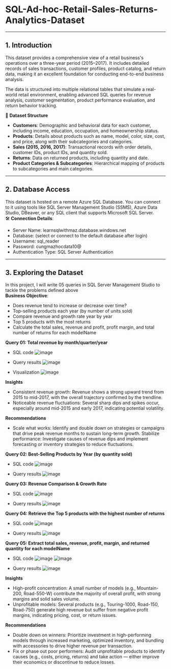 # SQL-Ad-hoc-Retail-Sales-Returns-Analytics-Dataset
---
## 1. Introduction 
This dataset provides a comprehensive view of a retail business's operations over a three-year period (2015–2017). It includes detailed records of sales transactions, customer profiles, product catalog, and return data, making it an excellent foundation for conducting end-to-end business analysis.  

The data is structured into multiple relational tables that simulate a real-world retail environment, enabling advanced SQL queries for revenue analysis, customer segmentation, product performance evaluation, and return behavior tracking.  

🧱 **Dataset Structure**
- **Customers**: Demographic and behavioral data for each customer, including income, education, occupation, and homeownership status.
- **Products**: Details about products such as name, model, color, size, cost, and price, along with their subcategories and categories.
- **Sales (2015, 2016, 2017)**: Transactional records with order details, customer IDs, product IDs, and quantity sold.
- **Returns**: Data on returned products, including quantity and date.
- **Product Categories & Subcategories**: Hierarchical mapping of products to subcategories and main categories.

---

## 2. Database Access  
This dataset is hosted on a remote Azure SQL Database. You can connect to it using tools like SQL Server Management Studio (SSMS), Azure Data Studio, DBeaver, or any SQL client that supports Microsoft SQL Server.  
🛠️ **Connection Details**:
- Server Name: learnsqlwithmaz.database.windows.net
- Database: (select or connect to the default database after login)
- Username: sql_reader
- Password: cungmazhocdata10@
- Authentication Type: SQL Server Authentication

---

## 3. Exploring the Dataset
In this project, I will write 05 queries in SQL Server Management Studio to tackle the problems defined above  
**Business Objective**:
- Does revenue tend to increase or decrease over time?
- Top-selling products each year (by number of units sold) 
- Compare revenue and growth rate year by year
- Top 5 products with the most returns 
- Calculate the total sales, revenue and profit, profit margin, and total number of returns for each modelName  

**Query 01: Total revenue by month/quarter/year**
- SQL code
![image](https://github.com/user-attachments/assets/da0097a8-202e-4569-8591-c9bed1632a76)

- Query results
![image](https://github.com/user-attachments/assets/c5a0d46f-8c08-4f65-827d-93ed58232e08)

- Visualization
![image](https://github.com/user-attachments/assets/9673a1dd-80b4-4d64-a6f0-74d384f93ef0)

**Insights**
- Consistent revenue growth: Revenue shows a strong upward trend from 2015 to mid-2017, with the overall trajectory confirmed by the trendline.  
- Noticeable revenue fluctuations: Several sharp dips and spikes occur, especially around mid-2015 and early 2017, indicating potential volatility.

**Recommendations**
- Scale what works: Identify and double down on strategies or campaigns that drive peak revenue months to sustain long-term growth.
 Stabilize performance: Investigate causes of revenue dips and implement forecasting or inventory strategies to reduce fluctuations.

**Query 02: Best-Selling Products by Year (by quantity sold)**
- SQL code
![image](https://github.com/user-attachments/assets/77f918f4-8ec5-4c4a-be54-3a3609e1aa0f)

- Query results
![image](https://github.com/user-attachments/assets/7d43df15-7170-4fe3-a3bb-cd6ac3c8d8a0)


**Query 03: Revenue Comparison & Growth Rate**
- SQL code
![image](https://github.com/user-attachments/assets/00af6925-0968-4eae-b468-0f4a1a22cbcb)

- Query results
![image](https://github.com/user-attachments/assets/c9bece4c-8b08-4925-8dc6-604a5330ef8e)

**Query 04: Retrieve the Top 5 products with the highest number of returns**
- SQL code
![image](https://github.com/user-attachments/assets/b38ebf9e-4086-445e-ba28-d3f93c74336e)

- Query results
![image](https://github.com/user-attachments/assets/6f588eeb-554d-4038-bb0d-f6a8b0cb91ed)

**Query 05:  Extract total sales, revenue, profit, margin, and returned quantity for each modelName**
- SQL code
![image](https://github.com/user-attachments/assets/a05de7e1-83d6-4dd4-a9fa-4be2c0106c92)
![image](https://github.com/user-attachments/assets/852f1b28-8b17-4bc7-8fc4-e29704769db5)


- Query results
![image](https://github.com/user-attachments/assets/3bbc00a7-d676-4c9c-89a1-1442117340c1)

**Insights**
- High-profit concentration: A small number of models (e.g., Mountain-200, Road-550-W) contribute the majority of overall profit, with strong margins and solid sales volume.
- Unprofitable models: Several products (e.g., Touring-1000, Road-150, Road-750) generate high revenue but suffer from negative profit margins, indicating pricing, cost, or return issues.

**Recommendations**
- Double down on winners: Prioritize investment in high-performing models through increased marketing, optimized inventory, and bundling with accessories to drive higher revenue per transaction.
- Fix or phase out poor performers: Audit unprofitable products to identify causes (e.g., costs, pricing, returns) and take action — either improve their economics or discontinue to reduce losses.
